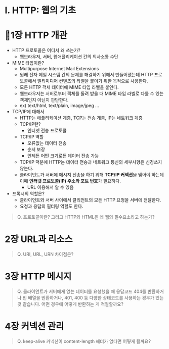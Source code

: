 # I. HTTP: 웹의 기초
# 1장 HTTP 개관 
- HTTP 프로토콜은 어디서 왜 쓰는가?
    - 웹브라우저, 서버, 웹애플리케이션 간의 의사소통 수단
- MIME 타입이란?
    - Multipurpose Internet Mail Extensions
    - 원래 전자 메일 시스템 간의 문제를 해결하기 위해서 만들어졌는데 HTTP 프로토콜에서 멀티미디어 컨텐츠의 라벨을 붙이기 위한 목적으로 사용한다.
    - 모든 HTTP 객체 데이터에 MIME 타입 라벨을 붙인다.
    - 웹브라우저는 서버로부터 객체를 돌려 받을 때 MIME 타입 라벨로 다룰 수 있는 객체인지 아닌지 판단한다.
    - ex) text/html, text/plain, image/jpeg ...
- TCP/IP에 대해서
    - HTTP는 애플리케이션 계층, TCP는 전송 계층, IP는 네트워크 계층
    - TCP/IP란?
        - 인터넷 전송 프로토콜
    - TCP/IP 역할
        - 오류없는 데이터 전송
        - 순서 보장
        - 언제든 어떤 크기로든 데이터 전송 가능
    - TCP/IP 덕분에 HTTP는 데이터 전송과 네트워크 통신의 세부사항은 신경쓰지 않는다.
    - 클라이언트가 서버에 메시지 전송을 하기 위해 **TCP/IP 커넥션**을 맺어야 하는데 이때 **인터넷 프로토콜(IP) 주소와 포트 번호**가 필요하다.
        - URL 이용해서  알 수 있음
- 프록시의 역할은?
    - 클라이언트와 서버 사이에서 클리언트의 모든 HTTP 요청을 서버에 전달한다.
    - 요청과 응답의 필터링 역할도 한다.

> Q. 프로토콜이란? 그리고 HTTP와 HTML은 왜 웹의 필수요소라고 하는가?
# 2장 URL과 리소스

> Q. URI, URL, URN 차이점은? 

# 3장 HTTP 메시지
> Q. 클라이언트가 서버에게 없는 데이터를 요청했을 때 응답코드 404를 반환하거나 빈 배열을 반환하거나, 401, 400 등 다양한 상태코드를 사용하는 경우가 있는 것 같습니다. 어떤 경우에 어떻게 반환하는 게 적절할까요?

# 4장 커넥션 관리
> Q. keep-alive 커넥션이 content-length 헤더가 없다면 어떻게 될까요?